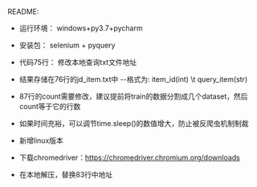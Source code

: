README:

- 运行环境： windows+py3.7+pycharm
- 安装包： selenium + pyquery
- 代码75行： 修改本地查询txt文件地址
- 结果存储在76行的jd_item.txt中
--格式为: item_id(int) \t query_item(str)
- 87行的count需要修改，建议提前将train的数据分割成几个dataset，然后count等于它的行数
- 如果时间充裕，可以调节time.sleep()的数值增大，防止被反爬虫机制制裁

- 新增linux版本
- 下载chromedriver：https://chromedriver.chromium.org/downloads
- 在本地解压，替换83行中地址
